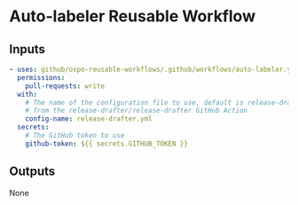 # Auto-labeler Reusable Workflow

## Inputs

```yaml
- uses: github/ospo-reusable-workflows/.github/workflows/auto-labeler.yml@main
  permissions:
    pull-requests: write
  with:
    # The name of the configuration file to use, default is release-drafter.yml
    # from the release-drafter/release-drafter GitHub Action
    config-name: release-drafter.yml
  secrets:
    # The GitHub token to use
    github-token: ${{ secrets.GITHUB_TOKEN }}
```

## Outputs

None
